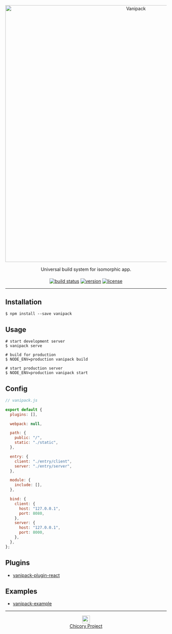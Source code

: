 <p align="center">
  <a href="https://github.com/vanilla-ui/vanipack">
    <img src="https://rawgit.com/vanilla-ui/logo/master/vanipack/logo.png" alt="Vanipack" width="800" align="middle" />
  </a>
</p>

<p align="center">
  Universal build system for isomorphic app.
</p>

<p align="center">
  <a href="https://travis-ci.org/vanilla-ui/vanipack"><img src="https://img.shields.io/travis/vanilla-ui/vanipack.svg" alt="build status" align="middle" /></a>
  <a href="https://www.npmjs.com/package/vanipack"><img src="https://img.shields.io/npm/v/vanipack.svg" alt="version" align="middle" /></a>
  <a href="https://www.npmjs.com/package/vanipack"><img src="https://img.shields.io/npm/l/vanipack.svg" alt="license" align="middle" /></a>
</p>

***

## Installation

``` shell
$ npm install --save vanipack
```

## Usage

``` shell
# start development server
$ vanipack serve

# build for production
$ NODE_ENV=production vanipack build

# start production server
$ NODE_ENV=production vanipack start
```

## Config

``` javascript
// vanipack.js

export default {
  plugins: [],

  webpack: null,

  path: {
    public: "/",
    static: "./static",
  },

  entry: {
    client: "./entry/client",
    server: "./entry/server",
  },

  module: {
    include: [],
  },

  bind: {
    client: {
      host: "127.0.0.1",
      port: 8080,
    },
    server: {
      host: "127.0.0.1",
      port: 8000,
    },
  },
};
```

## Plugins

- [vanipack-plugin-react](https://github.com/vanilla-ui/vanipack-plugin-react)

## Examples

- [vanipack-example](https://github.com/vanilla-ui/vanipack-example)

***

<p align="center">
  <a href="http://chicory.io/">
    <img src="https://rawgit.com/chicory-project/logo/master/icon-24.svg" width="24" height="24" align="middle" /><br />
    Chicory Project
  </a>
</p>
